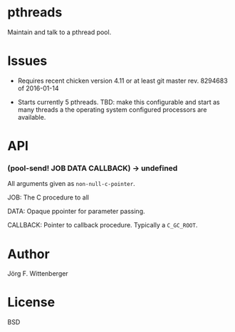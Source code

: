 # pthreads

Maintain and talk to a pthread pool.

# Issues

* Requires recent chicken version 4.11 or at least git master
  rev. 8294683 of 2016-01-14

* Starts currently 5 pthreads.  TBD: make this configurable and start as
many threads a the operating system configured processors are
available.

# API

### (pool-send! JOB DATA CALLBACK) -> undefined

All arguments given as `non-null-c-pointer`.

JOB: The C procedure to all

DATA: Opaque ppointer for parameter passing.

CALLBACK: Pointer to callback procedure.  Typically a `C_GC_ROOT`.

# Author

Jörg F. Wittenberger

# License

BSD
